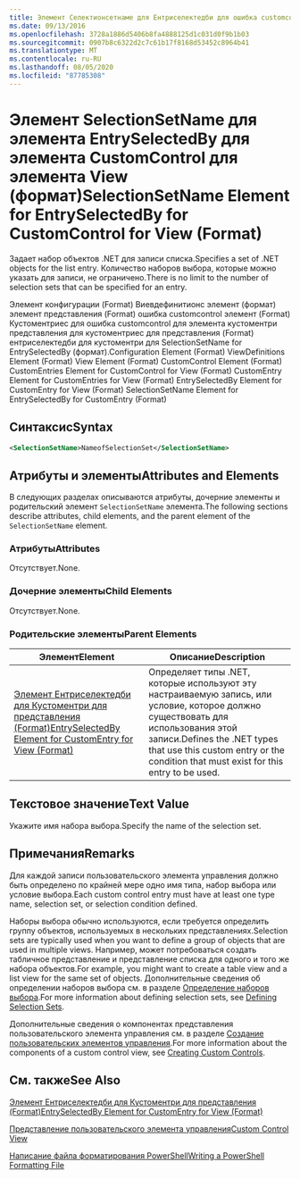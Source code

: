 ```yaml
---
title: Элемент Селектионсетнаме для Ентриселектедби для ошибка customcontrol для представления (Format) | Документация Майкрософт
ms.date: 09/13/2016
ms.openlocfilehash: 3728a1886d5406b8fa4888125d1c031d0f9b1b03
ms.sourcegitcommit: 0907b8c6322d2c7c61b17f8168d53452c8964b41
ms.translationtype: MT
ms.contentlocale: ru-RU
ms.lasthandoff: 08/05/2020
ms.locfileid: "87785308"
---
```

# <a name="selectionsetname-element-for-entryselectedby-for-customcontrol-for-view-format"></a><span data-ttu-id="aef86-102">Элемент SelectionSetName для элемента EntrySelectedBy для элемента CustomControl для элемента View (формат)</span><span class="sxs-lookup"><span data-stu-id="aef86-102">SelectionSetName Element for EntrySelectedBy for CustomControl for View (Format)</span></span>

<span data-ttu-id="aef86-103">Задает набор объектов .NET для записи списка.</span><span class="sxs-lookup"><span data-stu-id="aef86-103">Specifies a set of .NET objects for the list entry.</span></span> <span data-ttu-id="aef86-104">Количество наборов выбора, которые можно указать для записи, не ограничено.</span><span class="sxs-lookup"><span data-stu-id="aef86-104">There is no limit to the number of selection sets that can be specified for an entry.</span></span>

<span data-ttu-id="aef86-105">Элемент конфигурации (Format) Виевдефинитионс элемент (формат) элемент представления (Format) ошибка customcontrol элемент (Format) Кустоментриес для ошибка customcontrol для элемента кустоментри представления для кустоментриес для представления (Format) ентриселектедби для кустоментри для SelectionSetName for EntrySelectedBy (формат).</span><span class="sxs-lookup"><span data-stu-id="aef86-105">Configuration Element (Format) ViewDefinitions Element (Format) View Element (Format) CustomControl Element (Format) CustomEntries Element for CustomControl for View (Format) CustomEntry Element for CustomEntries for View (Format) EntrySelectedBy Element for CustomEntry for View (Format) SelectionSetName Element for EntrySelectedBy for CustomEntry (Format)</span></span>

## <a name="syntax"></a><span data-ttu-id="aef86-106">Синтаксис</span><span class="sxs-lookup"><span data-stu-id="aef86-106">Syntax</span></span>

```xml
<SelectionSetName>NameofSelectionSet</SelectionSetName>
```

## <a name="attributes-and-elements"></a><span data-ttu-id="aef86-107">Атрибуты и элементы</span><span class="sxs-lookup"><span data-stu-id="aef86-107">Attributes and Elements</span></span>

<span data-ttu-id="aef86-108">В следующих разделах описываются атрибуты, дочерние элементы и родительский элемент `SelectionSetName` элемента.</span><span class="sxs-lookup"><span data-stu-id="aef86-108">The following sections describe attributes, child elements, and the parent element of the `SelectionSetName` element.</span></span>

### <a name="attributes"></a><span data-ttu-id="aef86-109">Атрибуты</span><span class="sxs-lookup"><span data-stu-id="aef86-109">Attributes</span></span>

<span data-ttu-id="aef86-110">Отсутствует.</span><span class="sxs-lookup"><span data-stu-id="aef86-110">None.</span></span>

### <a name="child-elements"></a><span data-ttu-id="aef86-111">Дочерние элементы</span><span class="sxs-lookup"><span data-stu-id="aef86-111">Child Elements</span></span>

<span data-ttu-id="aef86-112">Отсутствует.</span><span class="sxs-lookup"><span data-stu-id="aef86-112">None.</span></span>

### <a name="parent-elements"></a><span data-ttu-id="aef86-113">Родительские элементы</span><span class="sxs-lookup"><span data-stu-id="aef86-113">Parent Elements</span></span>

|<span data-ttu-id="aef86-114">Элемент</span><span class="sxs-lookup"><span data-stu-id="aef86-114">Element</span></span>|<span data-ttu-id="aef86-115">Описание</span><span class="sxs-lookup"><span data-stu-id="aef86-115">Description</span></span>|
|-------------|-----------------|
|[<span data-ttu-id="aef86-116">Элемент Ентриселектедби для Кустоментри для представления (Format)</span><span class="sxs-lookup"><span data-stu-id="aef86-116">EntrySelectedBy Element for CustomEntry for View (Format)</span></span>](./entryselectedby-element-for-customentry-for-customcontrol-for-view-format.md)|<span data-ttu-id="aef86-117">Определяет типы .NET, которые используют эту настраиваемую запись, или условие, которое должно существовать для использования этой записи.</span><span class="sxs-lookup"><span data-stu-id="aef86-117">Defines the .NET types that use this custom entry or the condition that must exist for this entry to be used.</span></span>|

## <a name="text-value"></a><span data-ttu-id="aef86-118">Текстовое значение</span><span class="sxs-lookup"><span data-stu-id="aef86-118">Text Value</span></span>

<span data-ttu-id="aef86-119">Укажите имя набора выбора.</span><span class="sxs-lookup"><span data-stu-id="aef86-119">Specify the name of the selection set.</span></span>

## <a name="remarks"></a><span data-ttu-id="aef86-120">Примечания</span><span class="sxs-lookup"><span data-stu-id="aef86-120">Remarks</span></span>

<span data-ttu-id="aef86-121">Для каждой записи пользовательского элемента управления должно быть определено по крайней мере одно имя типа, набор выбора или условие выбора.</span><span class="sxs-lookup"><span data-stu-id="aef86-121">Each custom control entry must have at least one type name, selection set, or selection condition defined.</span></span>

<span data-ttu-id="aef86-122">Наборы выбора обычно используются, если требуется определить группу объектов, используемых в нескольких представлениях.</span><span class="sxs-lookup"><span data-stu-id="aef86-122">Selection sets are typically used when you want to define a group of objects that are used in multiple views.</span></span> <span data-ttu-id="aef86-123">Например, может потребоваться создать табличное представление и представление списка для одного и того же набора объектов.</span><span class="sxs-lookup"><span data-stu-id="aef86-123">For example, you might want to create a table view and a list view for the same set of objects.</span></span> <span data-ttu-id="aef86-124">Дополнительные сведения об определении наборов выбора см. в разделе [Определение наборов выбора](./defining-selection-sets.md).</span><span class="sxs-lookup"><span data-stu-id="aef86-124">For more information about defining selection sets, see [Defining Selection Sets](./defining-selection-sets.md).</span></span>

<span data-ttu-id="aef86-125">Дополнительные сведения о компонентах представления пользовательского элемента управления см. в разделе [Создание пользовательских элементов управления](./creating-custom-controls.md).</span><span class="sxs-lookup"><span data-stu-id="aef86-125">For more information about the components of a custom control view, see [Creating Custom Controls](./creating-custom-controls.md).</span></span>

## <a name="see-also"></a><span data-ttu-id="aef86-126">См. также</span><span class="sxs-lookup"><span data-stu-id="aef86-126">See Also</span></span>

[<span data-ttu-id="aef86-127">Элемент Ентриселектедби для Кустоментри для представления (Format)</span><span class="sxs-lookup"><span data-stu-id="aef86-127">EntrySelectedBy Element for CustomEntry for View (Format)</span></span>](./entryselectedby-element-for-customentry-for-customcontrol-for-view-format.md)

[<span data-ttu-id="aef86-128">Представление пользовательского элемента управления</span><span class="sxs-lookup"><span data-stu-id="aef86-128">Custom Control View</span></span>](./creating-custom-controls.md)

[<span data-ttu-id="aef86-129">Написание файла форматирования PowerShell</span><span class="sxs-lookup"><span data-stu-id="aef86-129">Writing a PowerShell Formatting File</span></span>](./writing-a-powershell-formatting-file.md)

